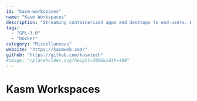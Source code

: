 ```yaml
---
id: "kasm-workspaces"
name: "Kasm Workspaces"
description: "Streaming containerized apps and desktops to end-users. Examples include Ubuntu in your browser, or simply single apps such as Chrome, OpenOffice, Gimp, Filezilla etc."
tags:
  - "GPL-3.0"
  - "Docker"
category: "Miscellaneous"
website: "https://kasmweb.com/"
github: "https://github.com/kasmtech"
#image: "/placeholder.svg?height=300&width=400"
---
```


# Kasm Workspaces
